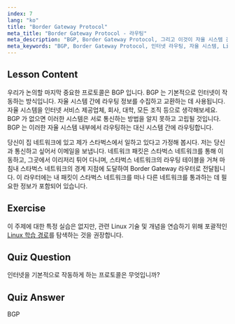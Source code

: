 ```yaml
---
index: 7
lang: "ko"
title: "Border Gateway Protocol"
meta_title: "Border Gateway Protocol - 라우팅"
meta_description: "BGP, Border Gateway Protocol, 그리고 이것이 자율 시스템 간의 인터넷 라우팅을 어떻게 가능하게 하는지 알아보세요. 초보자를 위한 BGP 기본 사항을 이해하세요."
meta_keywords: "BGP, Border Gateway Protocol, 인터넷 라우팅, 자율 시스템, Linux 네트워킹, BGP 튜토리얼, 네트워크 프로토콜, 초보자 가이드"
---
```


## Lesson Content

우리가 논의할 마지막 중요한 프로토콜은 BGP 입니다. BGP 는 기본적으로 인터넷이 작동하는 방식입니다. 자율 시스템 간에 라우팅 정보를 수집하고 교환하는 데 사용됩니다. 자율 시스템을 인터넷 서비스 제공업체, 회사, 대학, 모든 조직 등으로 생각해보세요. BGP 가 없으면 이러한 시스템은 서로 통신하는 방법을 알지 못하고 고립될 것입니다. BGP 는 이러한 자율 시스템 내부에서 라우팅하는 대신 시스템 간에 라우팅합니다.

당신이 집 네트워크에 있고 제가 스타벅스에서 일하고 있다고 가정해 봅시다. 저는 당신과 통신하고 싶어서 이메일을 보냅니다. 네트워크 패킷은 스타벅스 네트워크를 통해 이동하고, 그곳에서 이리저리 튀어 다니며, 스타벅스 네트워크의 라우팅 테이블을 거쳐 마침내 스타벅스 네트워크의 경계 지점에 도달하여 Border Gateway 라우터로 전달됩니다. 이 라우터에는 내 패킷이 스타벅스 네트워크를 떠나 다른 네트워크를 통과하는 데 필요한 정보가 포함되어 있습니다.

## Exercise

이 주제에 대한 특정 실습은 없지만, 관련 Linux 기술 및 개념을 연습하기 위해 포괄적인 [Linux 학습 경로](https://labex.io/ko/learn/linux)를 탐색하는 것을 권장합니다.

## Quiz Question

인터넷을 기본적으로 작동하게 하는 프로토콜은 무엇입니까?

## Quiz Answer

BGP
